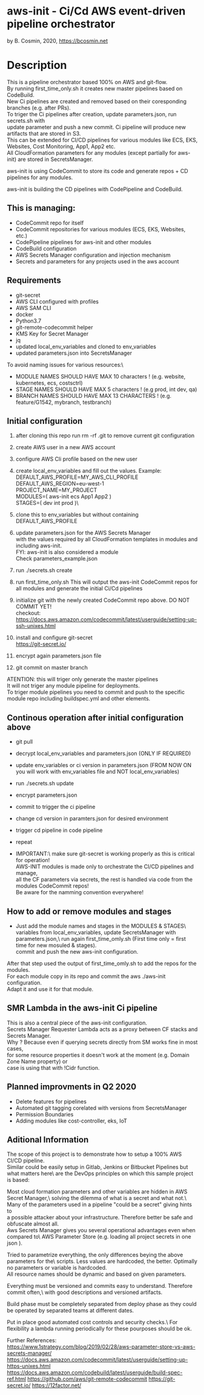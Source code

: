 # aws-init - Ci/Cd AWS event-driven pipeline orchestrator
by B. Cosmin, 2020, https://bcosmin.net

# Description
This is a pipeline orchestrator based 100% on AWS and git-flow. \
By running first_time_only.sh it creates new master pipelines based on CodeBuild. \
New Ci pipelines are created and removed based on their coresponding branches (e.g. after PRs). \
To triger the Ci pipelines after creation, update parameters.json, run secrets.sh with \
update parameter and push a new commit. Ci pipeline will produce new artifacts that are stored in S3. \
This can be extended for CI/CD pipelines for various modules like ECS, EKS, Websites, Cost Monitoring, App1, App2 etc. \
All CloudFormation parameters for any modules (except partially for aws-init) are stored in SecretsManager.

aws-init is using CodeCommit to store its code and generate repos + CD pipelines for any modules.

aws-init is building the CD pipelines with CodePipeline and CodeBuild.

## This is managing:
* CodeCommit repo for itself
* CodeCommit repositories for various modules (ECS, EKS, Websites, etc.)
* CodePipeline pipelines for aws-init and other modules
* CodeBuild configuration
* AWS Secrets Manager configuration and injection mechanism
* Secrets and parameters for any projects used in the aws account

## Requirements
* git-secret
* AWS CLI configured with profiles
* AWS SAM CLI
* docker
* Python3.7
* git-remote-codecommit helper
* KMS Key for Secret Manager
* jq
* updated local_env_variables and cloned to env_variables
* updated parameters.json into SecretsManager

To avoid naming issues for various resources:\
* MODULE NAMES SHOULD HAVE MAX 10 characters ! (e.g. website, kubernetes, ecs, costsctrl)
* STAGE NAMES SHOULD HAVE MAX 5 characters ! (e.g prod, int dev, qa)
* BRANCH NAMES SHOULD HAVE MAX 13 CHARACTERS ! (e.g. feature/G1542, mybranch, testbranch)

## Initial configuration
1. after cloning this repo run rm -rf .git to remove current git configuration

2. create AWS user in a new AWS account

3. configure AWS Cli profile based on the new user

4. create local_env_variables and fill out the values.
Example:\
DEFAULT_AWS_PROFILE=MY_AWS_CLI_PROFILE\
DEFAULT_AWS_REGION=eu-west-1\
PROJECT_NAME=MY_PROJECT\
MODULES=( aws-init ecs App1 App2 )\
STAGES=( dev int prod )\

5. clone this to env_variables but without containing DEFAULT_AWS_PROFILE

6. update parameters.json for the AWS Secrets Manager\
with the values required by all CloudFormation templates in modules and including aws-init.\
FYI: aws-init is also considered a module\
Check parameters_example.json

7. run ./secrets.sh create

8. run first_time_only.sh
This will output the aws-init CodeCommit repos for all modules and generate the initial Ci/Cd pipelines

9. initialize git with the newly created CodeCommit repo above. DO NOT COMMIT YET!\
checkout: https://docs.aws.amazon.com/codecommit/latest/userguide/setting-up-ssh-unixes.html

10. install and configure git-secret\
https://git-secret.io/

11. encrypt again parameters.json file

12. git commit on master branch

ATENTION: this will triger only generate the master pipelines\
It will not triger any module pipeline for deployments.\
To triger module pipelines you need to commit and push to the specific module repo including buildspec.yml and other elements.


## Continous operation after initial configuration above
* git pull
* decrypt local_env_variables and parameters.json (ONLY IF REQUIRED)
* update env_variables or ci version in parameters.json 
(FROM NOW ON you will work with env_variables file and NOT local_env_variables)
* run ./secrets.sh update
* encrypt parameters.json
* commit to trigger the ci pipeline
* change cd version in paramters.json for desired environment
* trigger cd pipeline in code pipeline
* repeat

* IMPORTANT:\ 
make sure git-secret is working properly as this is critical for operation!\
AWS-INIT modules is made only to orchestrate the CI/CD pipelines and manage,\
all the CF parameters via secrets, the rest is handled via code from the modules CodeCommit repos!\
Be aware for the namming convention everywhere!

## How to add or remove modules and stages
* Just add the module names and stages in the MODULES & STAGES\ 
variables from local_env_variables, update SecretsManager with parameters.json,\ 
run again first_time_omly.sh (First time only = first time for new mosuled & stages).\
commit and push the new aws-init configuration.

After that step used the output of first_time_omly.sh to add the repos for the modules.\
For each module copy in its repo and commit the aws ./aws-init configuration.\
Adapt it and use it for that module.

## SMR Lambda in the aws-init Ci pipeline
This is also a central piece of the aws-init configuration.\
Secrets Manager Requester Lambda acts as a proxy between CF stacks and Secrets Manager.\
Why ? Because even if querying secrets directly from SM works fine in most cases,\
for some resource properties it doesn't work at the moment (e.g. Domain Zone Name property) or\
case is using that with !Cidr function.

## Planned improvments in Q2 2020
* Delete features for pipelines
* Automated git tagging corelated with versions from SecretsManager
* Permission Boundaries
* Adding modules like cost-controller, eks, IoT

## Aditional Information
The scope of this project is to demonstrate how to setup a 100% AWS CI/CD pipeline.\
Similar could be easily setup in Gitlab, Jenkins or Bitbucket Pipelines but what matters here\ 
are the DevOps principles on which this sample project is based:

Most cloud formation parameters and other variables are hidden in AWS Secret Manager,\ 
solving the dilemma of what is a secret and what not.\ 
Many of the parameters used in a pipeline "could be a secret" giving hints to \
a possible attacker about your infrastructure. Therefore better be safe and obfuscate almost all.\
Aws Secrets Manager gives you several operational advantages even when compared to\ 
AWS Parameter Store (e.g. loading all project secrets in one json ).

Tried to parametrize everything, the only differences beying the above parameters for the\ 
scripts. Less values are hardcoded, the better. Optimally no parameters or variable is hardcoded.\
All resource names should be dynamic and based on given parameters.

Everything must be versioned and commits easy to understand. Therefore commit often,\ 
with good descriptions and versioned artifacts.

Build phase must be completely separated from deploy phase as they could be operated by separated teams at different dates.

Put in place good automated cost controls and security checks.\ 
For flexibility a lambda running periodically for these pourposes should be ok.

Further References:\
https://www.1strategy.com/blog/2019/02/28/aws-parameter-store-vs-aws-secrets-manager/
https://docs.aws.amazon.com/codecommit/latest/userguide/setting-up-https-unixes.html
https://docs.aws.amazon.com/codebuild/latest/userguide/build-spec-ref.html
https://github.com/aws/git-remote-codecommit
https://git-secret.io/
https://12factor.net/